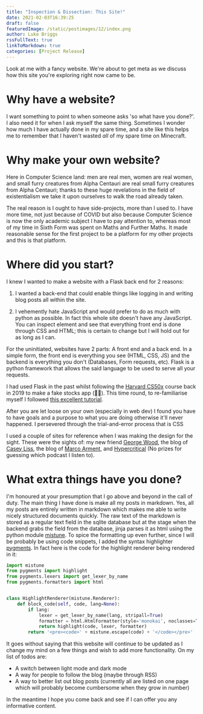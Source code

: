 ```yaml
---
title: "Inspection & Dissection: This Site!"
date: 2021-02-03T16:39:25
draft: false
featuredImage: /static/postimages/12/index.png
author: Luke Briggs
rssFullText: true
linkToMarkdown: true
categories: [Project Release]
---
```

Look at me with a fancy website. We're about to get meta as we discuss how this site you're exploring right now came to be.

# Why have a website?

I want something to point to when someone asks 'so what have you done?'. I also need it for when I ask myself the same thing. Sometimes I wonder how much I have actually done in my spare time, and a site like this helps me to remember that I haven't wasted *all* of my spare time on Minecraft.

# Why make your own website?

Here in Computer Science land: men are real men, women are real women, and small furry creatures from Alpha Centauri are real small furry creatures from Alpha Centauri; thanks to these huge revelations in the field of existentialism we take it upon ourselves to walk the road already taken.

The real reason is I ought to have side-projects, more than I used to. I have more time, not just because of COVID but also because Computer Science is now the only academic subject I have to pay attention to, whereas most of my time in Sixth Form was spent on Maths and Further Maths. It made reasonable sense for the first project to be a platform for my other projects and this is that platform.

# Where did you start?

I knew I wanted to make a website with a Flask back end for 2 reasons:
1. I wanted a back-end that could enable things like logging in and writing blog posts all within the site.

2. I vehemently hate JavaScript and would prefer to do as much with python as possible. In fact this whole site doesn't have any JavaScript. You can inspect element and see that everything front end is done through CSS and HTML; this is certain to change but I will hold out for as long as I can.

For the uninitiated, websites have 2 parts: A front end and a back end. In a simple form, the front end is everything you see (HTML, CSS, JS) and the backend is everything you don't (Databases, Form requests, etc). Flask is a python framework that allows the said language to be used to serve all your requests.

I had used Flask in the past whilst following the [Harvard CS50x](https://cs50.harvard.edu/x/2021/) course back in 2019 to make a fake stocks app (💎👐). This time round, to re-familiarise myself I followed [this excellent tutorial](https://flask.palletsprojects.com/en/1.1.x/tutorial/).

After you are let loose on your own (especially in web dev) I found you have to have goals and a purpose to what you are doing otherwise it'll never happened. I persevered through the trial-and-error process that is CSS

I used a couple of sites for reference when I was making the design for the sight. These were the sights of: my new friend [George Wood](https://gwood.dev), the blog of [Casey Liss](https://www.caseyliss.com/), the blog of [Marco Arment](https://marco.org), and [Hypercritical](https://hypercritical.co) (No prizes for guessing which podcast I listen to).

# What extra things have you done?

I'm honoured at your presumption that I go above and beyond in the call of duty. The main thing I have done is make all my posts in markdown. Yes, all my posts are entirely written in markdown which makes me able to write nicely structured documents quickly. The raw text of the markdown is stored as a regular text field in the sqlite database but at the stage when the backend grabs the field from the database, jinja parses it as html using the python module [mistune](https://mistune.readthedocs.io/en/latest/intro.html). To spice the formatting up even further, since I will be probably be using code snippets, I added the syntax highlighter [pygments](https://pygments.org/). In fact here is the code for the highlight renderer being rendered in it:

```python
import mistune
from pygments import highlight
from pygments.lexers import get_lexer_by_name
from pygments.formatters import html


class HighlightRenderer(mistune.Renderer):
    def block_code(self, code, lang=None):
        if lang:
            lexer = get_lexer_by_name(lang, stripall=True)
            formatter = html.HtmlFormatter(style='monokai', noclasses=True)
            return highlight(code, lexer, formatter)
        return '<pre><code>' + mistune.escape(code) + '</code></pre>'

```

It goes without saying that this website will continue to be updated as I change my mind on a few things and wish to add more functionality. On my list of todos are:

* A switch between light mode and dark mode
* A way for people to follow the blog (maybe through RSS)
* A way to better list out blog posts (currently all are listed on one page which will probably become cumbersome when they grow in number)

In the meantime I hope you come back and see if I can offer you any informative content.
